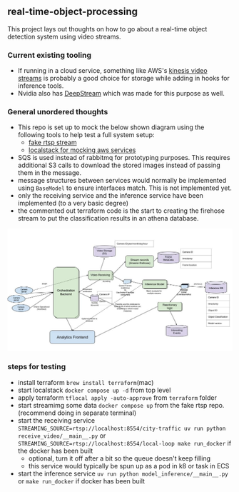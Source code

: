 ## real-time-object-processing
This project lays out thoughts on how to go about a real-time object detection system using video streams.

### Current existing tooling
- If running in a cloud service, something like AWS's [kinesis video streams](https://aws.amazon.com/kinesis/video-streams/features/?nc=sn&loc=2) is probably a good choice for storage while adding in hooks for inference tools.
- Nvidia also has [DeepStream](https://developer.nvidia.com/deepstream-sdk) which was made for this purpose as well.

### General unordered thoughts
- This repo is set up to mock the below shown diagram using the following tools to help test a full system
setup:
  - [fake rtsp stream](https://github.com/insight-platform/Fake-RTSP-Stream?tab=readme-ov-file)
  - [localstack for mocking aws services](https://docs.localstack.cloud/overview/)
- SQS is used instead of rabbitmq for prototyping purposes. This requires additional S3 calls to download the stored
images instead of passing them in the message.
- message structures between services would normally be implemented using `BaseModel` to ensure interfaces match. This is not implemented yet.
- only the receiving service and the inference service have been implemented (to a very basic degree)
- the commented out terraform code is the start to creating the firehose stream to put the classification results in an athena database.

![diagram](./docs/diagram.png)

### steps for testing
- install terraform `brew install terraform`(mac)
- start localstack `docker compose up -d` from top level
- apply terraform `tflocal apply -auto-approve` from `terraform` folder
- start streamimg some data `docker compose up` from the fake rtsp repo. (recommend doing in separate terminal)
- start the receiving service `STREAMING_SOURCE=rtsp://localhost:8554/city-traffic uv run python receive_video/__main__.py` or `STREAMING_SOURCE=rtsp://localhost:8554/local-loop make run_docker` if the docker has been built
  - optional, turn it off after a bit so the queue doesn't keep filling
  - this service would typically be spun up as a pod in k8 or task in ECS
- start the inference service `uv run python model_inference/__main__.py` or `make run_docker` if docker has been built
